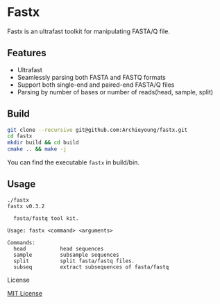 # Fastx

Fastx is an ultrafast toolkit for manipulating FASTA/Q file.

## Features

- Ultrafast
- Seamlessly parsing both FASTA and FASTQ formats
- Support both single-end and paired-end FASTA/Q files
- Parsing by number of bases or number of reads(head, sample, split)


## Build

```sh
git clone --recursive git@github.com:Archieyoung/fastx.git
cd fastx
mkdir build && cd build
cmake .. && make -j
```

You can find the executable `fastx` in build/bin.

## Usage

```
./fastx 
fastx v0.3.2

  fasta/fastq tool kit.

Usage: fastx <command> <arguments>

Commands:
  head           head sequences
  sample         subsample sequences
  split          split fasta/fastq files.
  subseq         extract subsequences of fasta/fastq
```

License

[MIT License](https://github.com/Archieyoung/fastx/blob/master/LICENSE)

